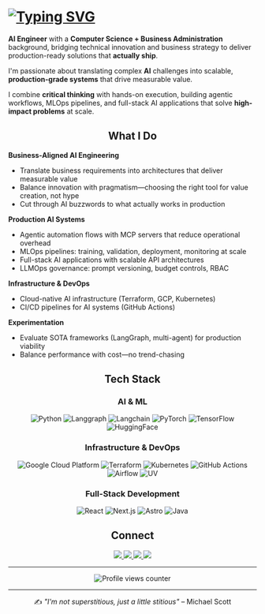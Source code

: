 # [![Typing SVG](https://readme-typing-svg.herokuapp.com?font=Roboto&weight=700&size=26&pause=1000&color=000000&background=FFFFFF&center=true&vCenter=true&repeat=false&width=1000&height=100&multiline=true&lines=Hi+there%2C;I'm+Hugo+Romero)](https://git.io/typing-svg)


**AI Engineer** with a **Computer Science + Business Administration** background, bridging technical innovation and business strategy to deliver production-ready solutions that **actually ship**.

I'm passionate about translating complex **AI** challenges into scalable, **production-grade systems** that drive measurable value. 

I combine **critical thinking** with hands-on execution, building agentic workflows, MLOps pipelines, and full-stack AI applications that solve **high-impact problems** at scale.

<h2 align="center">What I Do</h2>

**Business-Aligned AI Engineering**
- Translate business requirements into architectures that deliver measurable value
- Balance innovation with pragmatism—choosing the right tool for value creation, not hype
- Cut through AI buzzwords to what actually works in production

**Production AI Systems**
- Agentic automation flows with MCP servers that reduce operational overhead
- MLOps pipelines: training, validation, deployment, monitoring at scale
- Full-stack AI applications with scalable API architectures
- LLMOps governance: prompt versioning, budget controls, RBAC

**Infrastructure & DevOps**
- Cloud-native AI infrastructure (Terraform, GCP, Kubernetes)
- CI/CD pipelines for AI systems (GitHub Actions)

**Experimentation**
- Evaluate SOTA frameworks (LangGraph, multi-agent) for production viability
- Balance performance with cost—no trend-chasing

<div align="center">

## Tech Stack

### AI & ML  
![Python](https://img.shields.io/badge/Python-3776AB?style=flat&logo=python&logoColor=white)
![Langgraph](https://img.shields.io/badge/Langgraph-000000?style=flat&logo=langgraph&logoColor=white)
![Langchain](https://img.shields.io/badge/Langchain-000000?style=flat&logo=langchain&logoColor=white)
![PyTorch](https://img.shields.io/badge/PyTorch-EE4C2C?style=flat&logo=pytorch&logoColor=white)
![TensorFlow](https://img.shields.io/badge/TensorFlow-FF6F00?style=flat&logo=tensorflow&logoColor=white)
![HuggingFace](https://img.shields.io/badge/HuggingFace-F6681C?style=flat&logo=huggingface&logoColor=white)

### Infrastructure & DevOps  
![Google Cloud Platform](https://img.shields.io/badge/GCP-4285F4?style=flat&logo=google-cloud&logoColor=white)
![Terraform](https://img.shields.io/badge/Terraform-623CE4?style=flat&logo=terraform&logoColor=white)
![Kubernetes](https://img.shields.io/badge/Kubernetes-326CE5?style=flat&logo=kubernetes&logoColor=white)
![GitHub Actions](https://img.shields.io/badge/GitHub_Actions-2088FF?style=flat&logo=github-actions&logoColor=white)
![Airflow](https://img.shields.io/badge/Airflow-017CEE?style=flat&logo=apache-airflow&logoColor=white)
![UV](https://img.shields.io/badge/UV-000000?style=flat&logo=uv&logoColor=white)

### Full-Stack Development  
![React](https://img.shields.io/badge/React-61DAFB?style=flat&logo=react&logoColor=black)
![Next.js](https://img.shields.io/badge/Next.js-000000?style=flat&logo=next.js&logoColor=white)
![Astro](https://img.shields.io/badge/Astro-000000?style=flat&logo=astro&logoColor=white)
![Java](https://img.shields.io/badge/Java-007396?style=flat&logo=java&logoColor=white)


## Connect
<div align="center">
    <a href="https://www.linkedin.com/in/hugo-romero-rico/">
        <img src="https://skillicons.dev/icons?i=linkedin" />
    </a>
    <a href="https://hugoromerorico.github.io/">
        <img src="https://skillicons.dev/icons?i=htmx" />
    </a>
    <a href="https://www.github.com/hugoromerorico/">
        <img src="https://skillicons.dev/icons?i=github" />
    </a>
    <a href="mailto:romerorico.hugo@gmail.com">
        <img src="https://skillicons.dev/icons?i=gmail" />
    </a>
</div>

---
<div align="center">
  <img src="https://komarev.com/ghpvc/?username=hugoromerorico&style=flat-square&color=blue" alt="Profile views counter"/>
</div>

---

✍️ *"I'm not superstitious, just a little stitious"* – Michael Scott

</div>